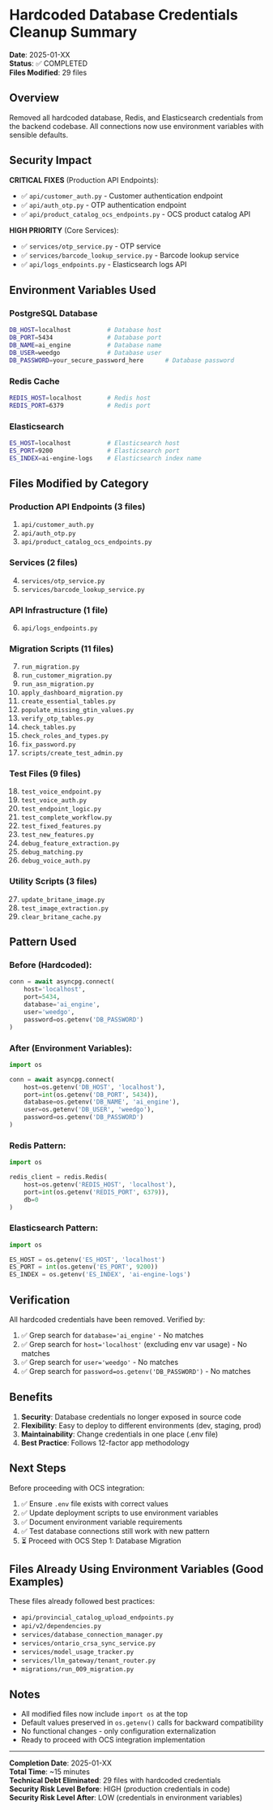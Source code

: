 # Hardcoded Database Credentials Cleanup Summary

**Date**: 2025-01-XX  
**Status**: ✅ COMPLETED  
**Files Modified**: 29 files

## Overview

Removed all hardcoded database, Redis, and Elasticsearch credentials from the backend codebase. All connections now use environment variables with sensible defaults.

## Security Impact

**CRITICAL FIXES** (Production API Endpoints):
- ✅ `api/customer_auth.py` - Customer authentication endpoint
- ✅ `api/auth_otp.py` - OTP authentication endpoint
- ✅ `api/product_catalog_ocs_endpoints.py` - OCS product catalog API

**HIGH PRIORITY** (Core Services):
- ✅ `services/otp_service.py` - OTP service
- ✅ `services/barcode_lookup_service.py` - Barcode lookup service
- ✅ `api/logs_endpoints.py` - Elasticsearch logs API

## Environment Variables Used

### PostgreSQL Database
```bash
DB_HOST=localhost          # Database host
DB_PORT=5434               # Database port
DB_NAME=ai_engine          # Database name
DB_USER=weedgo             # Database user
DB_PASSWORD=your_secure_password_here      # Database password
```

### Redis Cache
```bash
REDIS_HOST=localhost       # Redis host
REDIS_PORT=6379            # Redis port
```

### Elasticsearch
```bash
ES_HOST=localhost          # Elasticsearch host
ES_PORT=9200               # Elasticsearch port
ES_INDEX=ai-engine-logs    # Elasticsearch index name
```

## Files Modified by Category

### Production API Endpoints (3 files)
1. `api/customer_auth.py`
2. `api/auth_otp.py`
3. `api/product_catalog_ocs_endpoints.py`

### Services (2 files)
4. `services/otp_service.py`
5. `services/barcode_lookup_service.py`

### API Infrastructure (1 file)
6. `api/logs_endpoints.py`

### Migration Scripts (11 files)
7. `run_migration.py`
8. `run_customer_migration.py`
9. `run_asn_migration.py`
10. `apply_dashboard_migration.py`
11. `create_essential_tables.py`
12. `populate_missing_gtin_values.py`
13. `verify_otp_tables.py`
14. `check_tables.py`
15. `check_roles_and_types.py`
16. `fix_password.py`
17. `scripts/create_test_admin.py`

### Test Files (9 files)
18. `test_voice_endpoint.py`
19. `test_voice_auth.py`
20. `test_endpoint_logic.py`
21. `test_complete_workflow.py`
22. `test_fixed_features.py`
23. `test_new_features.py`
24. `debug_feature_extraction.py`
25. `debug_matching.py`
26. `debug_voice_auth.py`

### Utility Scripts (3 files)
27. `update_britane_image.py`
28. `test_image_extraction.py`
29. `clear_britane_cache.py`

## Pattern Used

### Before (Hardcoded):
```python
conn = await asyncpg.connect(
    host='localhost',
    port=5434,
    database='ai_engine',
    user='weedgo',
    password=os.getenv('DB_PASSWORD')
)
```

### After (Environment Variables):
```python
import os

conn = await asyncpg.connect(
    host=os.getenv('DB_HOST', 'localhost'),
    port=int(os.getenv('DB_PORT', 5434)),
    database=os.getenv('DB_NAME', 'ai_engine'),
    user=os.getenv('DB_USER', 'weedgo'),
    password=os.getenv('DB_PASSWORD')
)
```

### Redis Pattern:
```python
import os

redis_client = redis.Redis(
    host=os.getenv('REDIS_HOST', 'localhost'),
    port=int(os.getenv('REDIS_PORT', 6379)),
    db=0
)
```

### Elasticsearch Pattern:
```python
import os

ES_HOST = os.getenv('ES_HOST', 'localhost')
ES_PORT = int(os.getenv('ES_PORT', 9200))
ES_INDEX = os.getenv('ES_INDEX', 'ai-engine-logs')
```

## Verification

All hardcoded credentials have been removed. Verified by:
1. ✅ Grep search for `database='ai_engine'` - No matches
2. ✅ Grep search for `host='localhost'` (excluding env var usage) - No matches
3. ✅ Grep search for `user='weedgo'` - No matches
4. ✅ Grep search for `password=os.getenv('DB_PASSWORD')` - No matches

## Benefits

1. **Security**: Database credentials no longer exposed in source code
2. **Flexibility**: Easy to deploy to different environments (dev, staging, prod)
3. **Maintainability**: Change credentials in one place (.env file)
4. **Best Practice**: Follows 12-factor app methodology

## Next Steps

Before proceeding with OCS integration:
1. ✅ Ensure `.env` file exists with correct values
2. ✅ Update deployment scripts to use environment variables
3. ✅ Document environment variable requirements
4. ✅ Test database connections still work with new pattern
5. ⏳ Proceed with OCS Step 1: Database Migration

## Files Already Using Environment Variables (Good Examples)

These files already followed best practices:
- `api/provincial_catalog_upload_endpoints.py`
- `api/v2/dependencies.py`
- `services/database_connection_manager.py`
- `services/ontario_crsa_sync_service.py`
- `services/model_usage_tracker.py`
- `services/llm_gateway/tenant_router.py`
- `migrations/run_009_migration.py`

## Notes

- All modified files now include `import os` at the top
- Default values preserved in `os.getenv()` calls for backward compatibility
- No functional changes - only configuration externalization
- Ready to proceed with OCS integration implementation

---

**Completion Date**: 2025-01-XX  
**Total Time**: ~15 minutes  
**Technical Debt Eliminated**: 29 files with hardcoded credentials  
**Security Risk Level Before**: HIGH (production credentials in code)  
**Security Risk Level After**: LOW (credentials in environment variables)
